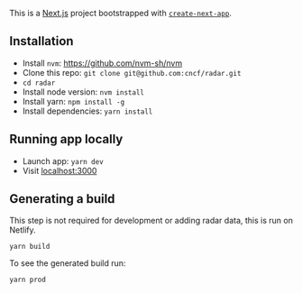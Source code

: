 This is a [Next.js](https://nextjs.org/) project bootstrapped with [`create-next-app`](https://github.com/vercel/next.js/tree/canary/packages/create-next-app).

## Installation

* Install `nvm`: https://github.com/nvm-sh/nvm
* Clone this repo: `git clone git@github.com:cncf/radar.git`
* `cd radar`
* Install node version: `nvm install`
* Install yarn: `npm install -g`
* Install dependencies: `yarn install`

## Running app locally

* Launch app: `yarn dev`
* Visit [localhost:3000](http://localhost:3000)

## Generating a build

This step is not required for development or adding radar data, this is run on Netlify.

`yarn build`

To see the generated build run:

`yarn prod`
